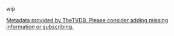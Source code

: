 wip


[Metadata provided by TheTVDB. Please consider adding missing information or subscribing.](https://thetvdb.com)
            